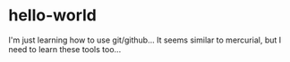 # hello-world
I'm just learning how to use git/github... It seems similar to mercurial, but I
need to learn these tools too...
